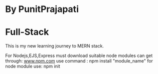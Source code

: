 # By PunitPrajapati
# Full-Stack

This is my new learning journey to MERN stack.

For Nodejs,EJS,Express must download suitable node modules
can get through: www.npm.com
use command : npm install "module_name"
for node module use: npm init
